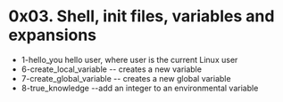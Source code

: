 # 0x03. Shell, init files, variables and expansions
* 1-hello_you  hello user, where user is the current Linux user
* 6-create_local_variable -- creates a new variable
* 7-create_global_variable -- creates a new global variable
* 8-true_knowledge --add an integer to an environmental variable
